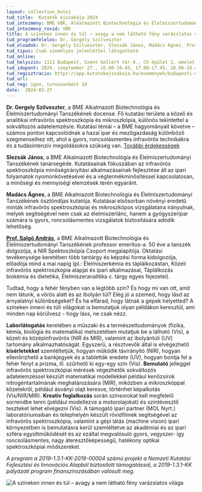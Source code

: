 ```yaml
---
layout: collection_kutej
tud_title:  Kutatók éjszakája 2024
tud_intezmeny: BME VBK, Alkalmazott Biotechnológia és Élelmiszertudományi Tanszék
tud_intezmeny_rovid: VBK
title: A színeken innen és túl – avagy a nem látható fény varázslatos világa
tud_programfelelos: Dr. Gergely Szilveszter
tud_eloadok: Dr. Gergely Szilveszter, Slezsák János, Madács Ágnes, Prof. Salgó András
tud_tipus: Csak személyes jelenléttel látogatható
tud_online: 
tud_helyszin: 1111 Budapest, Szent Gellért tér 4., Ch épület 1. emelet 165., NIR Spektroszkópia Csoport
tud_idopont: 2024. szeptember 27., 16.00-16.45, 17.00-17.45, 18.00-18.45, 19.00-19.45
tud_regisztracio: https://app.kutatokejszakaja.hu/esemenyek/budapesti-muszaki-es-gazdasagtudomanyi-egyetem-bme/a-szineken-innen-es-tul-avagy-a-nem-lathato-feny-varazslatos-vilaga
tud_url: 
tud_reg: igen, turnusonként 10
date:  2024-03-27
---
```


**Dr. Gergely Szilveszter**, a BME Alkalmazott Biotechnológia és Élelmiszertudományi Tanszékének docense. Fő kutatási területe a közeli és analitikai infravörös spektroszkópia és mikroszkópia, különös tekintettel a sokváltozós adatelemzésre. Kutatási témái – a BME hagyományait követve – számos ponton kapcsolódnak a hazai ipar és mezőgazdaság különböző szegmenseihez ott, ahol a gyors, roncsolásmentes infravörös technikákra és a tudásintenzív megoldásokra szükség van. [További érdekességek](https://eviko.hu/ahogy-a-csillag-megy-az-egen-egy-infravoros-fenyirda-elete_hu.html)

**Slezsák János**, a BME Alkalmazott Biotechnológia és Élelmiszertudományi Tanszékének tanársegéde. Kutatásainak fókuszában az infravörös spektroszkópia minőségirányítási alkalmazásainak fejlesztése áll az ipari folyamatok nyomonkövetésével és a végtermékminősítéssel kapcsolatosan, a minőségi és mennyiségi elemzések terén egyaránt.

**Madács Ágnes**, a BME Alkalmazott Biotechnológia és Élelmiszertudományi Tanszékének ösztöndíjas kutatója. Kutatásai elsősorban növényi eredetű minták infravörös spektroszkópiai és mikroszkópos vizsgálataira irányulnak, melyek segítségével nem csak az élelmiszerlánc, hanem a gyógyszeripar számára is gyors, roncsolásmentes vizsgálatok biztosítására adódik lehetőség.

[**Prof. Salgó András**](https://mta.hu/koztestuleti_tagok?PersonId=9756 ), a BME Alkalmazott Biotechnológia és Élelmiszertudományi Tanszékének professor emeritus-a. 50 éve a tanszék dolgozója, a NIR Spektoszkópia Csoport megalapítója. Oktatási tevékenysége keretében több tantárgy és képzési forma kidolgozója, előadója mind a mai napig (pl.: Élelmiszerkémia és táplálkozástan, Közeli infravörös spektroszkópia alapjai és ipari alkalmazásai, Táplálkozás biokémia és dietetika, Élelmiszeranalitika c. tárgy egyes fejezetei). 




Tudtad, hogy a fehér fényben van a legtöbb szín? És hogy mi van ott, amit nem látunk, a vörös alatt és az ibolyán túl? Elég jó a szemed, hogy lásd az árnyalatnyi különbségeket? És ha elfárad, hogy látnak a gépek helyetted? A színeken inneni és túli világokat is bemutatjuk olyan példákon keresztül, ami minden nap körülvesz - hogy láss, ne csak nézz.

**Laborlátogatás** keretében a műszaki és a természettudományok (fizika, kémia, biológia és matematika) metszetében mutatjuk be a látható (Vis), a közeli és középinfravörös (NIR és MIR),
valamint az ibolyántúli (UV) tartomány alkalmazhatóságát. Egyszerű, a résztvevők által is elvégezhető **kísérletekkel** szemléltetjük, hogyan működik távirányító (NIR), hogyan ellenőrizhető a bankjegyek
és a tabletták eredete (UV), hogyan bontja fel a fehér fényt a prizma, ill. szűrhető ki egy-egy szín (Vis). **Bemutató** jelleggel infravörös spektroszkópiai mérések végezhetők sokváltozós adatelemzéssel
készült matematikai modellekkel például kenőzsírok nitrogéntartalmának meghatározására (MIR), miközben a mikroszkóppal kőzetekről, például ásványi olajt keresve, történhet képalkotás (Vis/NIR/MIR). 
**Kreatív foglalkozás** során színsorokat kell megfelelő sorrendbe tenni (például modellezve a motorolajokat) és színtévesztő teszteket lehet elvégezni (Vis). 
A támogató ipari partner (MOL Nyrt.) laboratóriumaiban és telephelyén készült rövidfilmek segítségével az infravörös spektroszkópia, valamint a gépi látás (machine vision) ipari környezetben 
is bemutatásra kerül szemléltetve az akadémiai és az ipari szféra együttműködését és az ezáltal megvalósuló gyors, vegyszer- így roncsolásmentes, nagy áteresztőképességű, hatékony optikai spektroszkópiai 
módszereket.

*A program a 2019-1.3.1-KK-2019-00004 számú projekt a Nemzeti Kutatási Fejlesztési és Innovációs Alapból biztosított támogatással, a 2019-1.3.1-KK pályázati program finanszírozásában valósult meg.*

![A színeken innen és túl – avagy a nem látható fény varázslatos világa](images/a-szineken-innen-es-tul.jpg)

